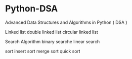 # Python-DSA
Advanced Data Structures and Algorithms in Python ( DSA )

Linked list 
double linked list 
circular linked list 

Search Algorithm
binary searche
linear search 

sort 
insert sort
merge sort
quick sort 
